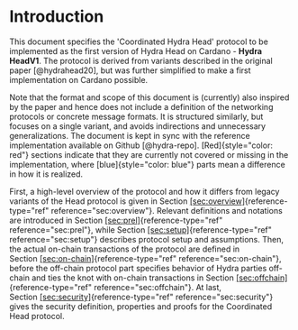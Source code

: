 # Introduction

This document specifies the 'Coordinated Hydra Head' protocol to be
implemented as the first version of Hydra Head on Cardano - **Hydra
HeadV1**. The protocol is derived from variants described in the
original paper [@hydrahead20], but was further simplified to make a
first implementation on Cardano possible.

Note that the format and scope of this document is (currently) also
inspired by the paper and hence does not include a definition of the
networking protocols or concrete message formats. It is structured
similarly, but focuses on a single variant, and avoids indirections and
unnecessary generalizations. The document is kept in sync with the
reference implementation available on Github [@hydra-repo].
[Red]{style="color: red"} sections indicate that they are currently not
covered or missing in the implementation, where
[blue]{style="color: blue"} parts mean a difference in how it is
realized.

First, a high-level overview of the protocol and how it differs from
legacy variants of the Head protocol is given in
Section [\[sec:overview\]](#sec:overview){reference-type="ref"
reference="sec:overview"}. Relevant definitions and notations are
introduced in Section [\[sec:prel\]](#sec:prel){reference-type="ref"
reference="sec:prel"}, while
Section [\[sec:setup\]](#sec:setup){reference-type="ref"
reference="sec:setup"} describes protocol setup and assumptions. Then,
the actual on-chain transactions of the protocol are defined in
Section [\[sec:on-chain\]](#sec:on-chain){reference-type="ref"
reference="sec:on-chain"}, before the off-chain protocol part specifies
behavior of Hydra parties off-chain and ties the knot with on-chain
transactions in
Section [\[sec:offchain\]](#sec:offchain){reference-type="ref"
reference="sec:offchain"}. At last,
Section [\[sec:security\]](#sec:security){reference-type="ref"
reference="sec:security"} gives the security definition, properties and
proofs for the Coordinated Head protocol.
